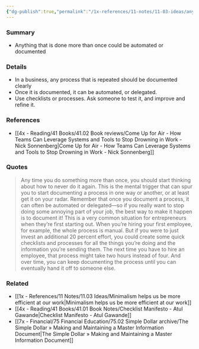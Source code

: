 ```yaml
---
{"dg-publish":true,"permalink":"/1x-references/11-notes/11-03-ideas/anything-that-is-done-more-than-once-could-be-automated-or-documented/","title":"Anything that is done more than once could be automated or documented","created":"2025-01-15T20:16:23.963+03:00","updated":"2025-01-17T22:52:16.871+03:00"}
---
```



### Summary
- Anything that is done more than once could be automated or documented

### Details
- In a business, any process that is repeated should be documented clearly
- Once it is documented, it can be automated, or delegated.
- Use checklists or processes. Ask someone to test it, and improve and refine it.

### References
- [[4x - Reading/41 Books/41.02 Book reviews/Come Up for Air - How Teams Can Leverage Systems and Tools to Stop Drowning in Work - Nick Sonnenberg\|Come Up for Air - How Teams Can Leverage Systems and Tools to Stop Drowning in Work - Nick Sonnenberg]]

### Quotes
> Any time you do something more than once, you should start thinking about how to never do it again. This is the mental trigger that can spur you to start documenting a process in one way or another, or at least get it on your radar. Remember that once you document a process, it can often be automated or delegated—so if you really want to stop doing some annoying part of your job, the best way to make it happen is to document it! This is a very common situation for entrepreneurs when they’re first starting out. When you’re hiring your first employee, for example, the whole process is manual. But if you were to just invest an additional 20 percent effort, you could create some quick checklists and processes for all the things you’re doing and the information you’re sending them. The next time you have to hire an employee, that process might take two hours instead of four. And over time, you can keep documenting the process until you can eventually hand it off to someone else.

### Related
- [[1x - References/11 Notes/11.03 Ideas/Minimalism helps us be more efficient at our work\|Minimalism helps us be more efficient at our work]]
- [[4x - Reading/41 Books/41.01 Book Notes/Checklist Manifesto - Atul Gawande\|Checklist Manifesto - Atul Gawande]]
- [[7x - Financial/75 Financial Education/75.02 Simple Dollar archive/The Simple Dollar » Making and Maintaining a Master Information Document\|The Simple Dollar » Making and Maintaining a Master Information Document]]